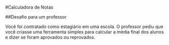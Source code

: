 \#Calculadora de Notas

\##Desafio para um professor



Você foi contratado como estagiário em uma escola. O professor pediu que você criasse uma ferramenta simples para calcular a média final dos alunos e dizer se foram aprovados ou reprovados.

